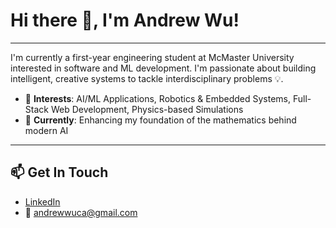 # Hi there 👋, I'm Andrew Wu!
---
I'm currently a first-year engineering student at McMaster University interested in software and ML development. I'm passionate about building intelligent, creative systems to tackle interdisciplinary problems 💡.
- 🧠 **Interests**: AI/ML Applications, Robotics & Embedded Systems, Full-Stack Web Development, Physics-based Simulations
- 🌱 **Currently**: Enhancing my foundation of the mathematics behind modern AI

---

## 📫 Get In Touch
- [LinkedIn](https://www.linkedin.com/in/andrew-wu-3a7842241/)  
- 📧 [andrewwuca@gmail.com](mailto:andrewwuca@gmail.com)
